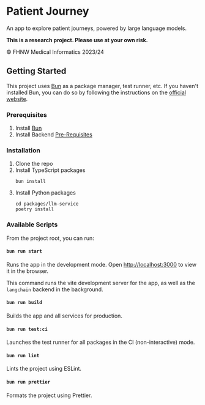 # Patient Journey

An app to explore patient journeys, powered by large language models.

**This is a research project. Please use at your own risk.**

&copy; FHNW Medical Informatics 2023/24

## Getting Started

This project uses [Bun](https://bun.sh/) as a package manager, test runner, etc. If you haven't installed Bun, you can do so by following the instructions on the [official website](https://bun.sh/).

### Prerequisites

1. Install [Bun](https://bun.sh/)
2. Install Backend [Pre-Requisites](packages/llm-service/README.md#development-pre-requisites)

### Installation

1. Clone the repo
2. Install TypeScript packages
   ```
   bun install
   ```
3. Install Python packages
   ```
   cd packages/llm-service
   poetry install
   ```

### Available Scripts

From the project root, you can run:

#### `bun run start`

Runs the app in the development mode. Open [http://localhost:3000](http://localhost:3000) to view it in the browser.

This command runs the vite development server for the app, as well as the `langchain` backend in the background.

#### `bun run build`

Builds the app and all services for production.

#### `bun run test:ci`

Launches the test runner for all packages in the CI (non-interactive) mode.

#### `bun run lint`

Lints the project using ESLint.

#### `bun run prettier`

Formats the project using Prettier.
